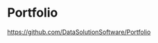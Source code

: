 # Portfolio

https://github.com/DataSolutionSoftware/Portfolio       
  
  
        
    
   
  
       
  
  
 
   

   
  
   
    
